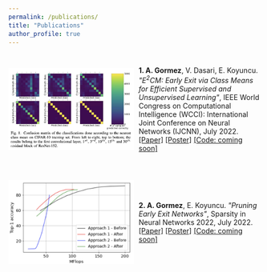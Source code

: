 ```yaml
---
permalink: /publications/
title: "Publications"
author_profile: true
---
```

<style>
img {
  padding-right: 10px;
  padding-bottom: 30px;
  padding-top: 30px;
}
.box {
   display: flex;
   align-items:center;
}
</style>


<div class="box">
  <img style="vertical-align:middle; float: left" src="/assets/publications/ijcnnfig.png" alt="" width="250">
  <span style=""><b>1. A. Gormez</b>, V. Dasari, E. Koyuncu. <em>"E<sup>2</sup>CM: Early Exit via Class Means for Efficient Supervised and Unsupervised Learning"</em>, IEEE World Congress on Computational Intelligence (WCCI): International Joint Conference on Neural Networks (IJCNN), July 2022. <a href="https://arxiv.org/abs/2103.01148">[Paper]</a> <a href="/assets/publications/ijcnn_poster.pdf">[Poster]</a> <a href="/assets/publications">[Code: coming soon]</a></span>
</div>


<div class="box">
  <img style="vertical-align:middle; float: left" src="/assets/publications/snnfig.png" alt="" width="250">
  <span style=""><b>2. A. Gormez</b>, E. Koyuncu. <em>"Pruning Early Exit Networks"</em>, Sparsity in Neural Networks 2022, July 2022. <a href="https://arxiv.org/abs/2207.03644">[Paper]</a> <a href="/assets/publications/snn_poster.png">[Poster]</a> <a href="/assets/publications">[Code: coming soon]</a></span>
</div>